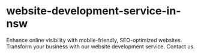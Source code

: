 # website-development-service-in-nsw
Enhance online visibility with mobile-friendly, SEO-optimized websites. Transform your business with our website development service. Contact us.
